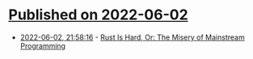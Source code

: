 # [Published on 2022-06-02](index.md)

* [2022-06-02, 21:58:16](https://news.ycombinator.com/item?id=31601040) - [Rust Is Hard, Or: The Misery of Mainstream Programming](https://hirrolot.github.io/posts/rust-is-hard-or-the-misery-of-mainstream-programming.html)
